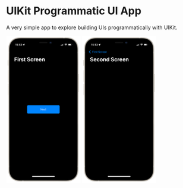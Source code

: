 #  UIKit Programmatic UI App

A very simple app to explore building UIs programmatically with UIKit.

<p>
    <img src="Images/img1.png" width="200">
    <img src="Images/img2.png" width="200">
</p>